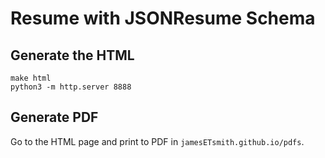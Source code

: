 # Resume with JSONResume Schema

## Generate the HTML
```shell
make html
python3 -m http.server 8888
```

## Generate PDF
Go to the HTML page and print to PDF in `jamesETsmith.github.io/pdfs`. 